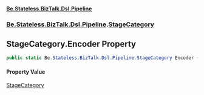 #### [Be.Stateless.BizTalk.Dsl.Pipeline](README.md 'README')
### [Be.Stateless.BizTalk.Dsl.Pipeline](Be.Stateless.BizTalk.Dsl.Pipeline.md 'Be.Stateless.BizTalk.Dsl.Pipeline').[StageCategory](StageCategory.md 'Be.Stateless.BizTalk.Dsl.Pipeline.StageCategory')

## StageCategory.Encoder Property

```csharp
public static Be.Stateless.BizTalk.Dsl.Pipeline.StageCategory Encoder { get; }
```

#### Property Value
[StageCategory](StageCategory.md 'Be.Stateless.BizTalk.Dsl.Pipeline.StageCategory')